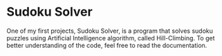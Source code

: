 # Sudoku Solver

One of my first projects, Sudoku Solver, is a program that solves sudoku puzzles using Artificial Intelligence algorithm, called Hill-Climbing. 
To get better understanding of the code, feel free to read the documentation.
